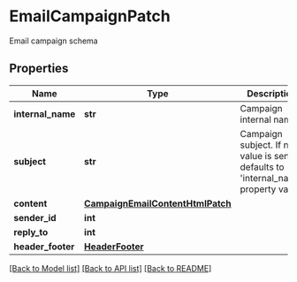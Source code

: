 # EmailCampaignPatch

Email campaign schema
## Properties
Name | Type | Description | Notes
------------ | ------------- | ------------- | -------------
**internal_name** | **str** | Campaign internal name | [optional] 
**subject** | **str** | Campaign subject. If no value is sent, defaults to &#39;internal_name&#39; property value | [optional] 
**content** | [**CampaignEmailContentHtmlPatch**](CampaignEmailContentHtmlPatch.md) |  | [optional] 
**sender_id** | **int** |  | [optional] 
**reply_to** | **int** |  | [optional] 
**header_footer** | [**HeaderFooter**](HeaderFooter.md) |  | [optional] 

[[Back to Model list]](../README.md#documentation-for-models) [[Back to API list]](../README.md#documentation-for-api-endpoints) [[Back to README]](../README.md)


